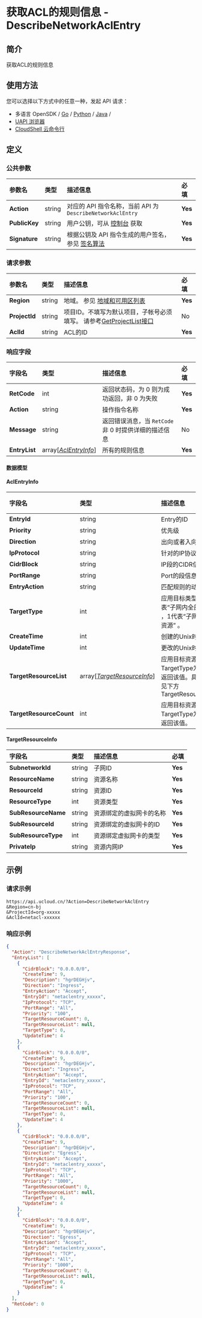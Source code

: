 # 获取ACL的规则信息 - DescribeNetworkAclEntry

## 简介

获取ACL的规则信息






## 使用方法

您可以选择以下方式中的任意一种，发起 API 请求：
- 多语言 OpenSDK / [Go](https://github.com/ucloud/ucloud-sdk-go) / [Python](https://github.com/ucloud/ucloud-sdk-python3) / [Java](https://github.com/ucloud/ucloud-sdk-java) /
- [UAPI 浏览器](https://console.ucloud.cn/uapi/detail?id=DescribeNetworkAclEntry)
- [CloudShell 云命令行](https://shell.ucloud.cn/)


## 定义

### 公共参数

| 参数名 | 类型 | 描述信息 | 必填 |
|:---|:---|:---|:---|
| **Action**     | string  | 对应的 API 指令名称，当前 API 为 `DescribeNetworkAclEntry`                        | **Yes** |
| **PublicKey**  | string  | 用户公钥，可从 [控制台](https://console.ucloud.cn/uapi/apikey) 获取                                             | **Yes** |
| **Signature**  | string  | 根据公钥及 API 指令生成的用户签名，参见 [签名算法](api/summary/signature.md)  | **Yes** |

### 请求参数

| 参数名 | 类型 | 描述信息 | 必填 |
|:---|:---|:---|:---|
| **Region** | string | 地域。 参见 [地域和可用区列表](https://docs.ucloud.cn/api/summary/regionlist) |**Yes**|
| **ProjectId** | string | 项目ID。不填写为默认项目，子帐号必须填写。 请参考[GetProjectList接口](https://docs.ucloud.cn/api/summary/get_project_list) |No|
| **AclId** | string | ACL的ID |**Yes**|

### 响应字段

| 字段名 | 类型 | 描述信息 | 必填 |
|:---|:---|:---|:---|
| **RetCode** | int | 返回状态码，为 0 则为成功返回，非 0 为失败 |**Yes**|
| **Action** | string | 操作指令名称 |**Yes**|
| **Message** | string | 返回错误消息，当 `RetCode` 非 0 时提供详细的描述信息 |No|
| **EntryList** | array[[*AclEntryInfo*](#AclEntryInfo)] | 所有的规则信息 |**Yes**|

#### 数据模型


#### AclEntryInfo

| 字段名 | 类型 | 描述信息 | 必填 |
|:---|:---|:---|:---|
| **EntryId** | string | Entry的ID |**Yes**|
| **Priority** | string | 优先级 |**Yes**|
| **Direction** | string | 出向或者入向 |**Yes**|
| **IpProtocol** | string | 针对的IP协议 |**Yes**|
| **CidrBlock** | string | IP段的CIDR信息 |**Yes**|
| **PortRange** | string | Port的段信息 |**Yes**|
| **EntryAction** | string | 匹配规则的动作 |**Yes**|
| **TargetType** | int | 应用目标类型。 0代表“子网内全部资源” ，1代表“子网内指定资源” 。 |**Yes**|
| **CreateTime** | int | 创建的Unix时间戳 |**Yes**|
| **UpdateTime** | int | 更改的Unix时间戳 |**Yes**|
| **TargetResourceList** | array[[*TargetResourceInfo*](#TargetResourceInfo)] | 应用目标资源信息。TargetType为0时不返回该值。具体结构见下方TargetResourceInfo |No|
| **TargetResourceCount** | int | 应用目标资源数量。TargetType为0时不返回该值。 |No|

#### TargetResourceInfo

| 字段名 | 类型 | 描述信息 | 必填 |
|:---|:---|:---|:---|
| **SubnetworkId** | string | 子网ID |**Yes**|
| **ResourceName** | string | 资源名称 |**Yes**|
| **ResourceId** | string | 资源ID |**Yes**|
| **ResourceType** | int | 资源类型 |**Yes**|
| **SubResourceName** | string | 资源绑定的虚拟网卡的名称 |**Yes**|
| **SubResourceId** | string | 资源绑定的虚拟网卡的ID |**Yes**|
| **SubResourceType** | int | 资源绑定虚拟网卡的类型 |**Yes**|
| **PrivateIp** | string | 资源内网IP |**Yes**|

## 示例

### 请求示例
    
```
https://api.ucloud.cn/?Action=DescribeNetworkAclEntry
&Region=cn-bj
&ProjectId=org-xxxxx
&AclId=netacl-xxxxxx
```

### 响应示例
    
```json
{
  "Action": "DescribeNetworkAclEntryResponse",
  "EntryList": [
    {
      "CidrBlock": "0.0.0.0/0",
      "CreateTime": 9,
      "Description": "hgrDEGHjv",
      "Direction": "Ingress",
      "EntryAction": "Accept",
      "EntryId": "netaclentry_xxxxx",
      "IpProtocol": "TCP",
      "PortRange": "All",
      "Priority": "100",
      "TargetResourceCount": 0,
      "TargetResourceList": null,
      "TargetType": 0,
      "UpdateTime": 4
    },
    {
      "CidrBlock": "0.0.0.0/0",
      "CreateTime": 9,
      "Description": "hgrDEGHjv",
      "Direction": "Ingress",
      "EntryAction": "Accept",
      "EntryId": "netaclentry_xxxxx",
      "IpProtocol": "TCP",
      "PortRange": "All",
      "Priority": "100",
      "TargetResourceCount": 0,
      "TargetResourceList": null,
      "TargetType": 0,
      "UpdateTime": 4
    },
    {
      "CidrBlock": "0.0.0.0/0",
      "CreateTime": 9,
      "Description": "hgrDEGHjv",
      "Direction": "Egress",
      "EntryAction": "Accept",
      "EntryId": "netaclentry_xxxxx",
      "IpProtocol": "TCP",
      "PortRange": "All",
      "Priority": "1000",
      "TargetResourceCount": 0,
      "TargetResourceList": null,
      "TargetType": 0,
      "UpdateTime": 4
    },
    {
      "CidrBlock": "0.0.0.0/0",
      "CreateTime": 9,
      "Description": "hgrDEGHjv",
      "Direction": "Egress",
      "EntryAction": "Accept",
      "EntryId": "netaclentry_xxxxx",
      "IpProtocol": "TCP",
      "PortRange": "All",
      "Priority": "1000",
      "TargetResourceCount": 0,
      "TargetResourceList": null,
      "TargetType": 0,
      "UpdateTime": 4
    }
  ],
  "RetCode": 0
}
```





